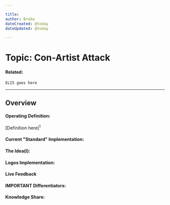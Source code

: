 ```yaml
---

title:
author: Broke
dateCreated: @today
dateUpdated: @today

---
```


# Topic: Con-Artist Attack
#### Related:
`ELI5 goes here`

---

## Overview

#### Operating Definition:
[Definition here]<sup>1</sup>

#### Current "Standard" Implementation:


#### The Idea(l):


#### Logos Implementation:


#### Live Feedback


#### IMPORTANT Differentiators:


#### Knowledge Share: